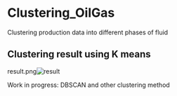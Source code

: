 # Clustering_OilGas
Clustering production data into different phases of fluid

## Clustering result using K means
result.png![result](https://user-images.githubusercontent.com/52574322/127045296-bc4feb72-042d-4968-9d49-8b2a2b2ba01d.png)


Work in progress: DBSCAN and other clustering method 
